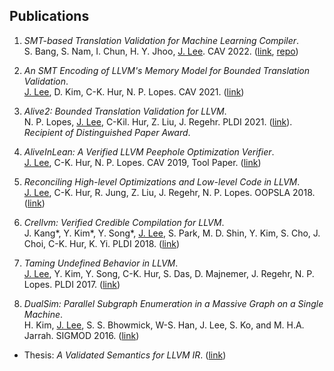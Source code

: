## Publications

1. _SMT-based Translation Validation for Machine Learning Compiler_.<br/>
S. Bang, S. Nam, I. Chun, H. Y. Jhoo, <u>J. Lee</u>. CAV 2022. ([link](https://link.springer.com/chapter/10.1007/978-3-031-13188-2_19), [repo](https://github.com/aqjune/mlir-tv))

2. _An SMT Encoding of LLVM's Memory Model for Bounded Translation Validation_.<br/>
<u>J. Lee</u>, D. Kim, C-K. Hur, N. P. Lopes. CAV 2021. ([link](https://sf.snu.ac.kr/publist/#2021))

3. _Alive2: Bounded Translation Validation for LLVM_.<br/>
N. P. Lopes, <u>J. Lee</u>, C-Kil. Hur, Z. Liu, J. Regehr.
PLDI 2021. ([link](https://sf.snu.ac.kr/publist/#2021)).
_Recipient of Distinguished Paper Award_.

4. _AliveInLean: A Verified LLVM Peephole Optimization Verifier_.<br/>
<u>J. Lee</u>, C-K. Hur, N. P. Lopes.
CAV 2019, Tool Paper. ([link](https://sf.snu.ac.kr/aliveinlean))

5. _Reconciling High-level Optimizations and Low-level Code in LLVM_.<br/>
<u>J. Lee</u>, C-K. Hur, R. Jung, Z. Liu, J. Regehr, N. P. Lopes.
OOPSLA 2018. ([link](https://sf.snu.ac.kr/llvmtwin))

6. _Crellvm: Verified Credible Compilation for LLVM_.<br/>
J. Kang\*, Y. Kim\*, Y. Song\*, <u>J. Lee</u>, S. Park, M. D. Shin, Y. Kim, S. Cho, J. Choi,
C-K. Hur, K. Yi. PLDI 2018. ([link](https://sf.snu.ac.kr/crellvm))

7. _Taming Undefined Behavior in LLVM_.<br/>
<u>J. Lee</u>, Y. Kim, Y. Song, C-K. Hur, S. Das, D. Majnemer, J. Regehr, N. P. Lopes.
PLDI 2017. ([link](https://sf.snu.ac.kr/freeze))

8. _DualSim: Parallel Subgraph Enumeration in a Massive Graph on a Single Machine_.<br/>
H. Kim, <u>J. Lee</u>, S. S. Bhowmick, W-S. Han, J. Lee, S. Ko, and M. H.A. Jarrah.
SIGMOD 2016. ([link](https://sites.google.com/a/dblab.postech.ac.kr/postechdblab/home/publications))


- Thesis: _A Validated Semantics for LLVM IR_. ([link](https://sf.snu.ac.kr/juneyoung.lee/thesis/))
